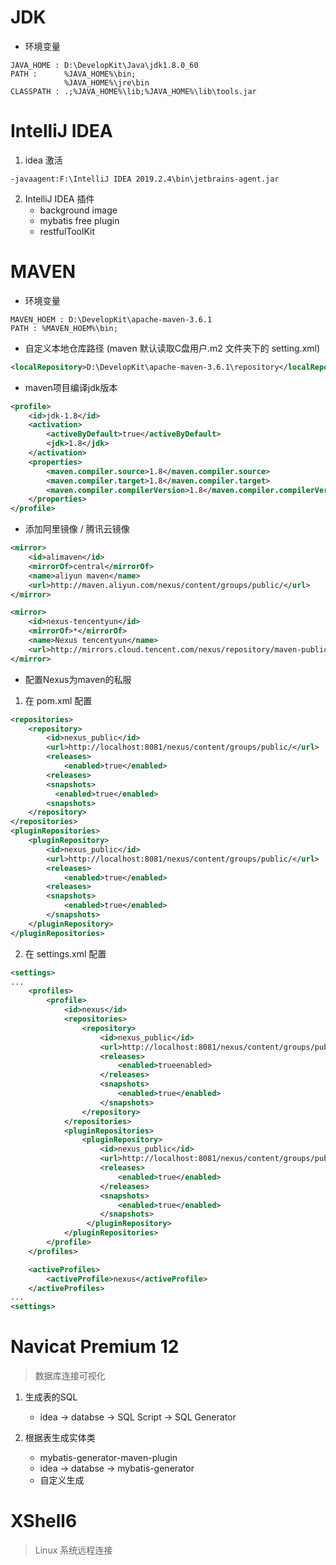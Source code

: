 # JDK
* 环境变量
```
JAVA_HOME : D:\DevelopKit\Java\jdk1.8.0_60
PATH :      %JAVA_HOME%\bin;
            %JAVA_HOME%\jre\bin
CLASSPATH : .;%JAVA_HOME%\lib;%JAVA_HOME%\lib\tools.jar
```



# IntelliJ IDEA
1. idea 激活
```
-javaagent:F:\IntelliJ IDEA 2019.2.4\bin\jetbrains-agent.jar
```

2. IntelliJ IDEA 插件
    * background image
    * mybatis free plugin
    * restfulToolKit



# MAVEN
* 环境变量
```
MAVEN_HOEM : D:\DevelopKit\apache-maven-3.6.1
PATH : %MAVEN_HOEM%\bin;
```

* 自定义本地仓库路径 (maven 默认读取C盘用户.m2 文件夹下的 setting.xml)
```xml
<localRepository>D:\DevelopKit\apache-maven-3.6.1\repository</localRepository>
```

* maven项目编译jdk版本
```xml
<profile>  
    <id>jdk-1.8</id>  
    <activation>  
        <activeByDefault>true</activeByDefault>  
        <jdk>1.8</jdk>  
    </activation>  
    <properties>
        <maven.compiler.source>1.8</maven.compiler.source>    
        <maven.compiler.target>1.8</maven.compiler.target>    
        <maven.compiler.compilerVersion>1.8</maven.compiler.compilerVersion>    
    </properties>  
</profile>
```

* 添加阿里镜像 / 腾讯云镜像
```xml
<mirror>
    <id>alimaven</id>
    <mirrorOf>central</mirrorOf>
    <name>aliyun maven</name>
    <url>http://maven.aliyun.com/nexus/content/groups/public/</url>
</mirror>

<mirror>
    <id>nexus-tencentyun</id>
    <mirrorOf>*</mirrorOf>
    <name>Nexus tencentyun</name>
    <url>http://mirrors.cloud.tencent.com/nexus/repository/maven-public/</url>
</mirror> 
```

* 配置Nexus为maven的私服
1. 在 pom.xml 配置
```xml
<repositories>
    <repository>
        <id>nexus_public</id>        
        <url>http://localhost:8081/nexus/content/groups/public/</url>        
        <releases>
            <enabled>true</enabled>
        <releases>
        <snapshots>
          <enabled>true</enabled>        
        <snapshots>   
    </repository>
</repositories>
<pluginRepositories>
    <pluginRepository>
        <id>nexus_public</id>
        <url>http://localhost:8081/nexus/content/groups/public/</url> 
        <releases>
            <enabled>true</enabled>
        <releases>
        <snapshots>
            <enabled>true</enabled>  
        </snapshots>
    </pluginRepository>
</pluginRepositories>
```

2. 在  settings.xml 配置
```xml
<settings>
...
    <profiles>
        <profile>
            <id>nexus</id>
            <repositories>
                <repository>
                    <id>nexus_public</id>
                    <url>http://localhost:8081/nexus/content/groups/public/</url>
                    <releases>
                        <enabled>trueenabled>
                    </releases>
                    <snapshots>
                        <enabled>true</enabled>
                    </snapshots>    
                </repository>
            </repositories>
            <pluginRepositories>
                <pluginRepository>
                    <id>nexus_public</id>
                    <url>http://localhost:8081/nexus/content/groups/public/</url>
                    <releases>
                        <enabled>true</enabled>
                    </releases>
                    <snapshots>
                        <enabled>true</enabled>
                    </snapshots>
                 </pluginRepository>
            </pluginRepositories>
        </profile>
    </profiles>

    <activeProfiles>
        <activeProfile>nexus</activeProfile>
    </activeProfiles>
...
<settings>
```


# Navicat Premium 12
> 数据库连接可视化

1. 生成表的SQL
    * idea ->  databse -> SQL Script ->  SQL Generator


2. 根据表生成实体类
    * mybatis-generator-maven-plugin
    * idea ->  databse -> mybatis-generator
    * 自定义生成


# XShell6
> Linux 系统远程连接